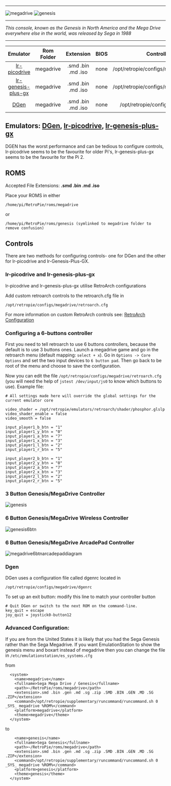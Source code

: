 ***
![megadrive](https://cloud.githubusercontent.com/assets/10035308/12213157/e8e39520-b630-11e5-8d3a-543bf24b1052.png)
![genesis](https://cloud.githubusercontent.com/assets/10035308/12213160/ee91d720-b630-11e5-8d66-46fc0eae4b84.png)
***
_This console, known as the Genesis in North America and the Mega Drive everywhere else in the world, was released by Sega in 1988_
***

| Emulator | Rom Folder | Extension | BIOS |  Controller Config |
| :---: | :---: | :---: | :---: | :---: |
| [lr-picodrive](https://github.com/libretro/picodrive) | megadrive  | .smd .bin .md .iso | none | /opt/retropie/configs/megadrive/retroarch.cfg |
| [lr-genesis-plus-gx](https://github.com/libretro/Genesis-Plus-GX) | megadrive  | .smd .bin .md .iso | none | /opt/retropie/configs/megadrive/retroarch.cfg |
| [DGen](http://dgen.sourceforge.net/) | megadrive | .smd .bin .md .iso | none | /opt/retropie/configs/megadrive/dgenrc |

## Emulators: [DGen](http://dgen.sourceforge.net/), [lr-picodrive](https://github.com/libretro/picodrive), [lr-genesis-plus-gx](https://github.com/libretro/Genesis-Plus-GX)
DGEN has the worst performance and can be tedious to configure controls, lr-picodrive seems to be the favourite for older Pi's, lr-genesis-plus-gx seems to be the favourite for the Pi 2.
## ROMS
Accepted File Extensions: **.smd .bin .md .iso**

Place your ROMS in either
```
/home/pi/RetroPie/roms/megadrive
```
or
```
/home/pi/RetroPie/roms/genesis (symlinked to megadrive folder to remove confusion)
```

## Controls

There are two methods for configuring controls- one for DGen and the other for lr-picodrive and lr-Genesis-Plus-GX.

### lr-picodrive and lr-genesis-plus-gx

lr-picodrive and lr-genesis-plus-gx utilise RetroArch configurations

Add custom retroarch controls to the retroarch.cfg file in

```
/opt/retropie/configs/megadrive/retroarch.cfg
```
For more information on custom RetroArch controls see: [RetroArch Configuration](https://github.com/petrockblog/RetroPie-Setup/wiki/RetroArch-Configuration)

### Configuring a 6-buttons controller

First you need to tell retroarch to use 6 buttons controllers, because the default is to use 3 buttons ones. Launch a megadrive game and go in the retroarch menu (default mapping: `select + x`). Go in `Options -> Core Options` and set the two input devices to `6 button pad`. Then go back to be root of the menu and choose to save the configuration.

Now you can edit the file `/opt/retropie/configs/megadrive/retroarch.cfg` (you will need the help of `jstest /dev/input/js0` to know which buttons to use). Example file:

    # All settings made here will override the global settings for the current emulator core

    video_shader = /opt/retropie/emulators/retroarch/shader/phosphor.glslp
    video_shader_enable = false
    video_smooth = false

    input_player1_b_btn = "1"
    input_player1_y_btn = "0"
    input_player1_a_btn = "7"
    input_player1_x_btn = "3"
    input_player1_l_btn = "2"
    input_player1_r_btn = "5"

    input_player2_b_btn = "1"
    input_player2_y_btn = "0"
    input_player2_a_btn = "7"
    input_player2_x_btn = "3"
    input_player2_l_btn = "2"
    input_player2_r_btn = "5"

### 3 Button Genesis/MegaDrive Controller

![genesis](https://cloud.githubusercontent.com/assets/10035308/7336303/aec335e0-ebb4-11e4-93b3-26037dd26ffb.png)

### 6 Button Genesis/MegaDrive Wireless Controller

![genesis6btn](https://cloud.githubusercontent.com/assets/10035308/7336429/7e524110-ebbb-11e4-8777-05a824384d34.png)

### 6 Button Genesis/MegaDrive ArcadePad Controller

![megadrive6btnarcadepaddiagram](https://cloud.githubusercontent.com/assets/10035308/8268483/8b1b6dae-1744-11e5-9407-df58e2a81aad.png)

### Dgen

DGen uses a configuration file called dgenrc located in
```
/opt/retropie/configs/megadrive/dgenrc
```

To set up an exit button:
modify this line to match your controller button
```shell
# Quit DGen or switch to the next ROM on the command-line.
key_quit = escape
joy_quit = joystick0-button12
```

### Advanced Configuration:

If you are from the United States it is likely that you had the Sega Genesis rather than the Sega Megadrive. If you want EmulationStation to show the genesis menu and boxart instead of megadrive then you can change the file in `/etc/emulationstation/es_systems.cfg`

from 

```
  <system>
    <name>megadrive</name>
    <fullname>Sega Mega Drive / Genesis</fullname>
    <path>~/RetroPie/roms/megadrive</path>
    <extension>.smd .bin .gen .md .sg .zip .SMD .BIN .GEN .MD .SG .ZIP</extension>
    <command>/opt/retropie/supplementary/runcommand/runcommand.sh 0 _SYS_ megadrive %ROM%</command>
    <platform>megadrive</platform>
    <theme>megadrive</theme>
  </system>
```

to

```
    <name>genesis</name>
    <fullname>Sega Genesis</fullname>
    <path>~/RetroPie/roms/megadrive</path>
    <extension>.smd .bin .gen .md .sg .zip .SMD .BIN .GEN .MD .SG .ZIP</extension>
    <command>/opt/retropie/supplementary/runcommand/runcommand.sh 0 _SYS_ megadrive %ROM%</command>
    <platform>genesis</platform>
    <theme>genesis</theme>
  </system>
```